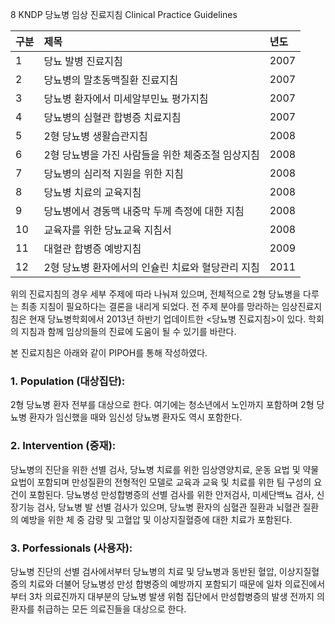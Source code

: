 <PAGE>8
KNDP 당뇨병 임상 진료지침 Clinical Practice Guidelines

| 구분 | 제목 | 년도 |
| :--- | :--- | :--- |
| 1 | 당뇨 발병 진료지침 | 2007 |
| 2 | 당뇨병의 말초동맥질환 진료지침 | 2007 |
| 3 | 당뇨병 환자에서 미세알부민뇨 평가지침 | 2007 |
| 4 | 당뇨병의 심혈관 합병증 치료지침 | 2007 |
| 5 | 2형 당뇨병 생활습관지침 | 2008 |
| 6 | 2형 당뇨병을 가진 사람들을 위한 체중조절 임상지침 | 2008 |
| 7 | 당뇨병의 심리적 지원을 위한 지침 | 2008 |
| 8 | 당뇨병 치료의 교육지침 | 2008 |
| 9 | 당뇨병에서 경동맥 내중막 두께 측정에 대한 지침 | 2008 |
| 10 | 교육자를 위한 당뇨교육 지침서 | 2008 |
| 11 | 대혈관 합병증 예방지침 | 2009 |
| 12 | 2형 당뇨병 환자에서의 인슐린 치료와 혈당관리 지침 | 2011

위의 진료지침의 경우 세부 주제에 따라 나눠져 있으며, 전체적으로 2형 당뇨병을 다루는 최종 지침이 필요하다는 결론을 내리게 되었다. 전 주제 분야를 망라하는 임상진료지침은 현재 당뇨병학회에서 2013년 하반기 업데이트한 <당뇨병 진료지침>이 있다. 학회의 지침과 함께 임상의들의 진료에 도움이 될 수 있기를 바란다.

본 진료지침은 아래와 같이 PIPOH를 통해 작성하였다.

### 1. Population (대상집단):
2형 당뇨병 환자 전부를 대상으로 한다. 여기에는 청소년에서 노인까지 포함하며 2형 당뇨병 환자가 임신했을 때와 임신성 당뇨병 환자도 역시 포함한다.

### 2. Intervention (중재):
당뇨병의 진단을 위한 선별 검사, 당뇨병 치료를 위한 임상영양치료, 운동 요법 및 약물요법이 포함되며 만성질환의 전형적인 모델로 교육과 교육 및 치료를 위한 팀 구성의 요건이 포함된다. 당뇨병성 만성합병증의 선별 검사를 위한 안저검사, 미세단백뇨 검사, 신장기능 검사, 당뇨병 발 선별 검사가 있으며, 당뇨병 환자의 심혈관 질환과 뇌혈관 질환의 예방을 위한 체 중 감량 및 고혈압 및 이상지질혈증에 대한 치료가 포함된다.

### 3. Porfessionals (사용자):
당뇨병 진단의 선별 검사에서부터 당뇨병의 치료 및 당뇨병과 동반된 혈압, 이상지질혈증의 치료와 더불어 당뇨병성 만성 합병증의 예방까지 포함되기 때문에 일차 의료진에서부터 3차 의료진까지 대부분의 당뇨병 발생 위험 집단에서 만성합병증의 발생 전까지 의 환자를 취급하는 모든 의료진들을 대상으로 한다.